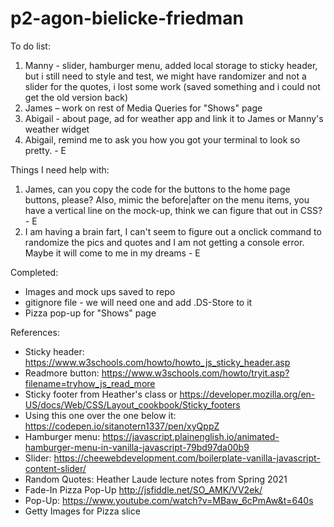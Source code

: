 # p2-agon-bielicke-friedman

To do list:

1. Manny - slider, hamburger menu, added local storage to sticky header, but i still need to style and test, we might have randomizer and not a slider for the quotes, i lost some work (saved something and i could not get the old version back)
2. James – work on rest of Media Queries for "Shows" page
3. Abigail - about page, ad for weather app and link it to James or Manny's weather widget
4. Abigail, remind me to ask you how you got your terminal to look so pretty. - E

Things I need help with:
1. James, can you copy the code for the buttons to the home page buttons, please? Also, mimic the before|after on the menu items, you have a vertical line on the mock-up, think we can figure that out in CSS? - E
2. I am having a brain fart, I can't seem to figure out a onclick command to randomize the pics and quotes and I am not getting a console error. Maybe it will come to me in my dreams - E

Completed:

* Images and mock ups saved to repo
* gitignore file - we will need one and add .DS-Store to it
* Pizza pop-up for "Shows" page

References:

* Sticky header: https://www.w3schools.com/howto/howto_js_sticky_header.asp
* Readmore button: https://www.w3schools.com/howto/tryit.asp?filename=tryhow_js_read_more
* Sticky footer from Heather's class or https://developer.mozilla.org/en-US/docs/Web/CSS/Layout_cookbook/Sticky_footers
* Using this one over the one below it: https://codepen.io/sitanotern1337/pen/xyQppZ
* Hamburger menu: https://javascript.plainenglish.io/animated-hamburger-menu-in-vanilla-javascript-79bd97da00b9
* Slider: https://cheewebdevelopment.com/boilerplate-vanilla-javascript-content-slider/
* Random Quotes: Heather Laude lecture notes from Spring 2021
* Fade-In Pizza Pop-Up http://jsfiddle.net/SO_AMK/VV2ek/
* Pop-Up: https://www.youtube.com/watch?v=MBaw_6cPmAw&t=640s
* Getty Images for Pizza slice